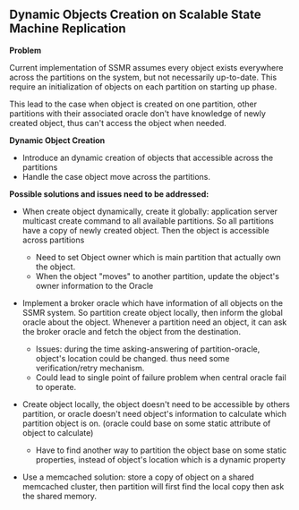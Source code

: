 ## Dynamic Objects Creation on Scalable State Machine Replication

**Problem**
 
Current implementation of SSMR assumes every object exists everywhere across the partitions on the system, but not necessarily up-to-date. This require an initialization of objects on each partition on starting up phase. 

This lead to the case when object is created on one partition, other partitions with their associated oracle don't have knowledge of newly created object, thus can't access the object when needed.

**Dynamic Object Creation**
- Introduce an dynamic creation of objects that accessible across the partitions
- Handle the case object move across the partitions.


**Possible solutions and issues need to be addressed:**

- When create object dynamically, create it globally: application server multicast create command to all available partitions. So all partitions have a copy of newly created object. Then the object is accessible across partitions
    + Need to set Object owner which is main partition that actually own the object.
    + When the object "moves" to another partition, update the object's owner information to the Oracle
   
- Implement a broker oracle which have information of all objects on the SSMR system. So partition create object locally, then inform the global oracle about the object. Whenever a partition need an object, it can ask the broker oracle and fetch the object from the destination.
    + Issues: during the time asking-answering of partition-oracle, object's location could be changed. thus need some verification/retry mechanism.
    + Could lead to single point of failure problem when central oracle fail to operate.

- Create object locally, the object doesn't need to be accessible by others partition, or oracle doesn't need object's information to calculate which partition object is on. (oracle could base on some static attribute of object to calculate)
    + Have to find another way to partition the object base on some static properties, instead of object's location which is a dynamic property

- Use a memcached solution: store a copy of object on a shared memcached cluster, then partition will first find the local copy then ask the shared memory. 